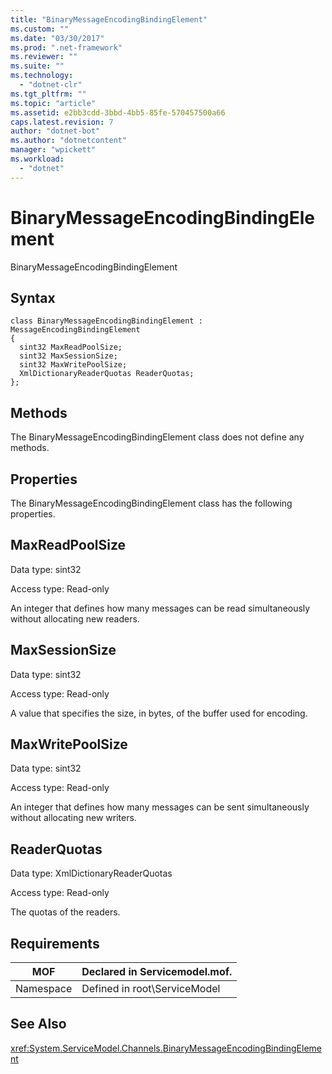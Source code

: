 ```yaml
---
title: "BinaryMessageEncodingBindingElement"
ms.custom: ""
ms.date: "03/30/2017"
ms.prod: ".net-framework"
ms.reviewer: ""
ms.suite: ""
ms.technology: 
  - "dotnet-clr"
ms.tgt_pltfrm: ""
ms.topic: "article"
ms.assetid: e2bb3cdd-3bbd-4bb5-85fe-570457500a66
caps.latest.revision: 7
author: "dotnet-bot"
ms.author: "dotnetcontent"
manager: "wpickett"
ms.workload: 
  - "dotnet"
---
```

# BinaryMessageEncodingBindingElement
BinaryMessageEncodingBindingElement  
  
## Syntax  
  
```  
class BinaryMessageEncodingBindingElement : MessageEncodingBindingElement  
{  
  sint32 MaxReadPoolSize;  
  sint32 MaxSessionSize;  
  sint32 MaxWritePoolSize;  
  XmlDictionaryReaderQuotas ReaderQuotas;  
};  
```  
  
## Methods  
 The BinaryMessageEncodingBindingElement class does not define any methods.  
  
## Properties  
 The BinaryMessageEncodingBindingElement class has the following properties.  
  
## MaxReadPoolSize  
 Data type: sint32  
  
 Access type: Read-only  
  
 An integer that defines how many messages can be read simultaneously without allocating new readers.  
  
## MaxSessionSize  
 Data type: sint32  
  
 Access type: Read-only  
  
 A value that specifies the size, in bytes, of the buffer used for encoding.  
  
## MaxWritePoolSize  
 Data type: sint32  
  
 Access type: Read-only  
  
 An integer that defines how many messages can be sent simultaneously without allocating new writers.  
  
## ReaderQuotas  
 Data type: XmlDictionaryReaderQuotas  
  
 Access type: Read-only  
  
 The quotas of the readers.  
  
## Requirements  
  
|MOF|Declared in Servicemodel.mof.|  
|---------|-----------------------------------|  
|Namespace|Defined in root\ServiceModel|  
  
## See Also  
 <xref:System.ServiceModel.Channels.BinaryMessageEncodingBindingElement>
